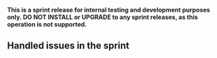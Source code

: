 **This is a sprint release for internal testing and development purposes only. __DO NOT INSTALL__ or __UPGRADE__ to any sprint releases, as this operation is not supported.**

## Handled issues in the sprint
